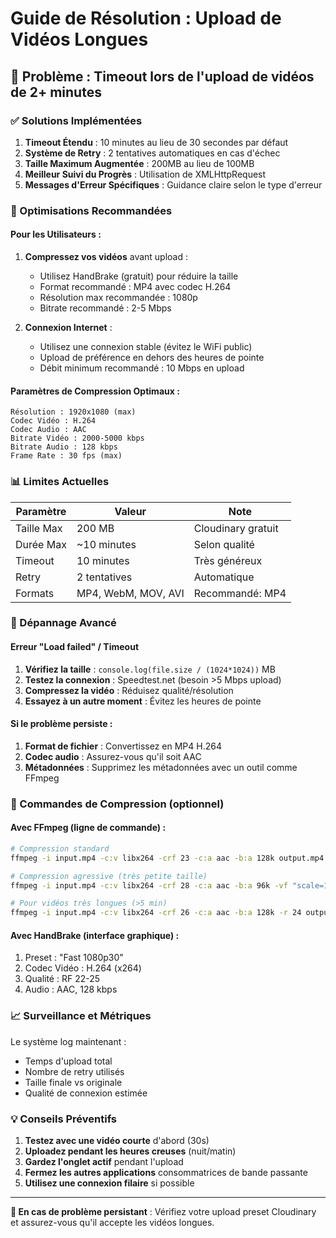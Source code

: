 # Guide de Résolution : Upload de Vidéos Longues

## 🎯 Problème : Timeout lors de l'upload de vidéos de 2+ minutes

### ✅ Solutions Implémentées

1. **Timeout Étendu** : 10 minutes au lieu de 30 secondes par défaut
2. **Système de Retry** : 2 tentatives automatiques en cas d'échec
3. **Taille Maximum Augmentée** : 200MB au lieu de 100MB
4. **Meilleur Suivi du Progrès** : Utilisation de XMLHttpRequest
5. **Messages d'Erreur Spécifiques** : Guidance claire selon le type d'erreur

### 🔧 Optimisations Recommandées

#### Pour les Utilisateurs :
1. **Compressez vos vidéos** avant upload :
   - Utilisez HandBrake (gratuit) pour réduire la taille
   - Format recommandé : MP4 avec codec H.264
   - Résolution max recommandée : 1080p
   - Bitrate recommandé : 2-5 Mbps

2. **Connexion Internet** :
   - Utilisez une connexion stable (évitez le WiFi public)
   - Upload de préférence en dehors des heures de pointe
   - Débit minimum recommandé : 10 Mbps en upload

#### Paramètres de Compression Optimaux :
```
Résolution : 1920x1080 (max)
Codec Vidéo : H.264
Codec Audio : AAC
Bitrate Vidéo : 2000-5000 kbps
Bitrate Audio : 128 kbps
Frame Rate : 30 fps (max)
```

### 📊 Limites Actuelles

| Paramètre | Valeur | Note |
|-----------|---------|------|
| Taille Max | 200 MB | Cloudinary gratuit |
| Durée Max | ~10 minutes | Selon qualité |
| Timeout | 10 minutes | Très généreux |
| Retry | 2 tentatives | Automatique |
| Formats | MP4, WebM, MOV, AVI | Recommandé: MP4 |

### 🚨 Dépannage Avancé

#### Erreur "Load failed" / Timeout
1. **Vérifiez la taille** : `console.log(file.size / (1024*1024))` MB
2. **Testez la connexion** : Speedtest.net (besoin >5 Mbps upload)
3. **Compressez la vidéo** : Réduisez qualité/résolution
4. **Essayez à un autre moment** : Évitez les heures de pointe

#### Si le problème persiste :
1. **Format de fichier** : Convertissez en MP4 H.264
2. **Codec audio** : Assurez-vous qu'il soit AAC
3. **Métadonnées** : Supprimez les métadonnées avec un outil comme FFmpeg

### 🔄 Commandes de Compression (optionnel)

#### Avec FFmpeg (ligne de commande) :
```bash
# Compression standard
ffmpeg -i input.mp4 -c:v libx264 -crf 23 -c:a aac -b:a 128k output.mp4

# Compression agressive (très petite taille)
ffmpeg -i input.mp4 -c:v libx264 -crf 28 -c:a aac -b:a 96k -vf "scale=1280:720" output.mp4

# Pour vidéos très longues (>5 min)
ffmpeg -i input.mp4 -c:v libx264 -crf 26 -c:a aac -b:a 128k -r 24 output.mp4
```

#### Avec HandBrake (interface graphique) :
1. Preset : "Fast 1080p30"
2. Codec Vidéo : H.264 (x264)
3. Qualité : RF 22-25
4. Audio : AAC, 128 kbps

### 📈 Surveillance et Métriques

Le système log maintenant :
- Temps d'upload total
- Nombre de retry utilisés
- Taille finale vs originale
- Qualité de connexion estimée

### 💡 Conseils Préventifs

1. **Testez avec une vidéo courte** d'abord (30s)
2. **Uploadez pendant les heures creuses** (nuit/matin)
3. **Gardez l'onglet actif** pendant l'upload
4. **Fermez les autres applications** consommatrices de bande passante
5. **Utilisez une connexion filaire** si possible

---

**💬 En cas de problème persistant** : Vérifiez votre upload preset Cloudinary et assurez-vous qu'il accepte les vidéos longues.